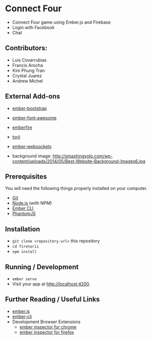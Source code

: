 # Connect Four

* Connect Four game using Ember.js and Firebase
* Login with Facebook
* Chat

## Contributors:

- Luis Covarrubias
- Francis Arocha
- Kim Phung Tran
- Crystal Juarez
- Andrew Michel

## External Add-ons

* [ember-bootstrap](http://www.ember-bootstrap.com/)
* [ember-font-awesome](https://github.com/martndemus/ember-font-awesome)
* [emberfire](https://github.com/firebase/emberfire)
* [torii](https://github.com/Vestorly/torii)
* [ember-websockets](https://github.com/thoov/ember-websockets)

* background image: http://smashingyolo.com/wp-content/uploads/2014/05/Best-Website-Background-Images6.jpg

## Prerequisites

You will need the following things properly installed on your computer.

* [Git](https://git-scm.com/)
* [Node.js](https://nodejs.org/) (with NPM)
* [Ember CLI](https://ember-cli.com/)
* [PhantomJS](http://phantomjs.org/)

## Installation

* `git clone <repository-url>` this repository
* `cd firetorii`
* `npm install`

## Running / Development

* `ember serve`
* Visit your app at [http://localhost:4200](http://localhost:4200).

## Further Reading / Useful Links

* [ember.js](http://emberjs.com/)
* [ember-cli](https://ember-cli.com/)
* Development Browser Extensions
  * [ember inspector for chrome](https://chrome.google.com/webstore/detail/ember-inspector/bmdblncegkenkacieihfhpjfppoconhi)
  * [ember inspector for firefox](https://addons.mozilla.org/en-US/firefox/addon/ember-inspector/)
